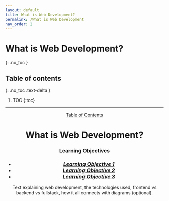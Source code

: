 ```yaml
---
layout: default
title: What is Web Development?
permalink: /What is Web Development
nav_order: 2
---
```


# What is Web Development?
{: .no_toc }

## Table of contents
{: .no_toc .text-delta }

1. TOC
{:toc}

---


<body>
<header>
<a href="..">Table of Contents</a>
<h1>What is Web Development?</h1>
<h3>Learning Objectives</h3>

<h3>
    <ul>
    <li><a href ="#LO_1"><i>Learning Objective 1</i></a></li>
    <li><a href ="#LO_2"><i>Learning Objective 2</i></a></li>
    <li><a href ="#LO_3"><i>Learning Objective 3</i></a></li>
    </ul>
</h3>

<p>Text explaining web development, the technologies used, frontend vs backend vs fullstack, how it all connects with diagrams (optional).</P>
</header>

<main>
<section id = "LO_1">
</section>

<section id = "LO_2">
</section>

<section id = "LO_3">
</section>
</main>

</body>